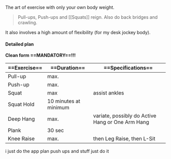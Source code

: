 The art of exercise with only your own body weight.

> Pull-ups, Push-ups and [[Squats]] reign. Also do back bridges and crawling.

It also involves a high amount of flexibility (for my desk jockey body).

#### Detailed plan

**Clean form ==MANDATORY==!!!**

| ==Exercise== | ==Duration==          | ==Specifications==                               |
| ------------ | --------------------- | ------------------------------------------------ |
| Pull-up      | max.                  |                                                  |
| Push-up      | max.                  |                                                  |
| Squat        | max                   | assist ankles                                    |
| Squat Hold   | 10 minutes at minimum |                                                  |
| Deep Hang    | max.                  | variate, possibly do Active Hang or One Arm Hang |
| Plank        | 30 sec                |                                                  |
| Knee Raise   | max.                  | then Leg Raise, then L-Sit                       |
i just do the app plan
push ups and stuff
just do it